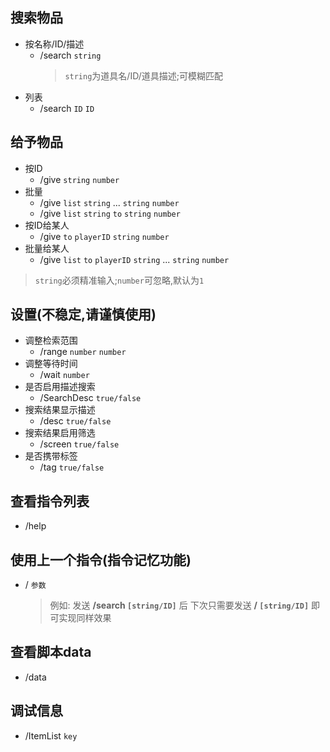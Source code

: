 ## 搜索物品
- 按名称/ID/描述
  - /search `string`
    > `string`为道具名/ID/道具描述;可模糊匹配
- 列表
  - /search `ID` `ID`
## 给予物品
- 按ID
  - /give `string` `number`
- 批量
  - /give `list` `string` ... `string` `number`
  - /give `list` `string` `to` `string` `number`
- 按ID给某人
  - /give `to` `playerID` `string` `number`
- 批量给某人
  - /give `list` `to` `playerID` `string` ... `string` `number`

> `string`必须精准输入;`number`可忽略,默认为`1`

## 设置(不稳定,请谨慎使用)
- 调整检索范围
  - /range `number` `number`
- 调整等待时间
  - /wait `number`
- 是否启用描述搜索
  - /SearchDesc `true/false`
- 搜索结果显示描述
  - /desc `true/false`
- 搜索结果启用筛选
  - /screen `true/false`
 - 是否携带标签
   - /tag `true/false`

## 查看指令列表
 - /help
## 使用上一个指令(指令记忆功能)
- / `参数`
  > 例如:
  发送 **/search `[string/ID]`** 后
  下次只需要发送 **/ `[string/ID]`** 即可实现同样效果
  
## 查看脚本data
- /data

## 调试信息
- /ItemList `key`    
